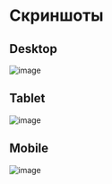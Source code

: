 # Скриншоты
## Desktop
![image](https://github.com/d1magine/baikal/assets/82451955/5adb6e64-e487-4da4-a5c9-c343d1947a85)
## Tablet
![image](https://github.com/d1magine/baikal/assets/82451955/28142211-b5ce-4b87-bee0-2eb748327673)
## Mobile
![image](https://github.com/d1magine/baikal/assets/82451955/e2235ac8-e7ee-4df8-bb9b-30b3de3a3ae5)

